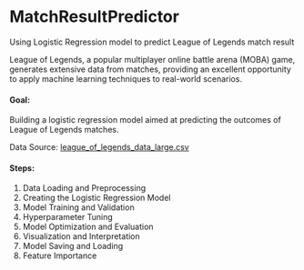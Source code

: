 # MatchResultPredictor
Using Logistic Regression model to predict League of Legends match result

League of Legends, a popular multiplayer online battle arena (MOBA) game, generates extensive data from matches, providing an excellent opportunity to apply machine learning techniques to real-world scenarios. 

#### Goal: 
Building a logistic regression model aimed at predicting the outcomes of League of Legends matches.  

Data Source: [league_of_legends_data_large.csv](https://cf-courses-data.s3.us.cloud-object-storage.appdomain.cloud/rk7VDaPjMp1h5VXS-cUyMg/league-of-legends-data-large.csv)  

#### Steps:
1. Data Loading and Preprocessing
2. Creating the Logistic Regression Model
3. Model Training and Validation
4. Hyperparameter Tuning
5. Model Optimization and Evaluation
6. Visualization and Interpretation
7. Model Saving and Loading
8. Feature Importance

